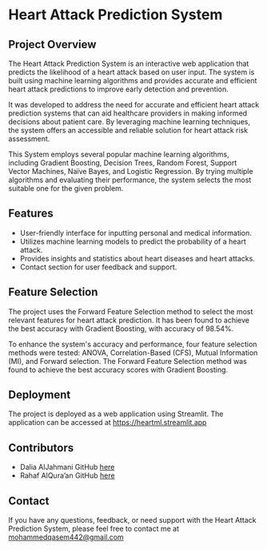 # Heart Attack Prediction System

## Project Overview

The Heart Attack Prediction System is an interactive web application that predicts the likelihood of a heart attack based on user input. The system is built using machine learning algorithms and provides accurate and efficient heart attack predictions to improve early detection and prevention.

It was developed to address the need for accurate and efficient heart attack prediction systems that can aid healthcare providers in making informed decisions about patient care. By leveraging machine learning techniques, the system offers an accessible and reliable solution for heart attack risk assessment.

This System employs several popular machine learning algorithms, including Gradient Boosting, Decision Trees, Random Forest, Support Vector Machines, Naïve Bayes, and Logistic Regression. By trying multiple algorithms and evaluating their performance, the system selects the most suitable one for the given problem.

## Features

- User-friendly interface for inputting personal and medical information.
- Utilizes machine learning models to predict the probability of a heart attack.
- Provides insights and statistics about heart diseases and heart attacks.
- Contact section for user feedback and support.


## Feature Selection
The project uses the Forward Feature Selection method to select the most relevant features for heart attack prediction. It has been found to achieve the best accuracy with Gradient Boosting, with accuracy of 98.54%.

To enhance the system's accuracy and performance, four feature selection methods were tested: ANOVA, Correlation-Based (CFS), Mutual Information (MI), and Forward selection. The Forward Feature Selection method was found to achieve the best accuracy scores with Gradient Boosting.

## Deployment

The project is deployed as a web application using Streamlit. The application can be accessed at https://heartml.streamlit.app

## Contributors
- Dalia AlJahmani  GitHub [here](https://github.com/Dalia2810)
- Rahaf AlQura’an  GitHub [here](https://github.com/Rahafrsq)


## Contact
If you have any questions, feedback, or need support with the Heart Attack Prediction System, please feel free to contact me at mohammedqasem442@gmail.com


